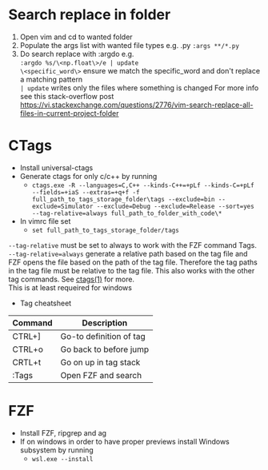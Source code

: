 # Search replace in folder
1) Open vim and cd to wanted folder
2) Populate the args list with wanted file types e.g. .py ```:args **/*.py```
3) Do search replace with :argdo e.g.  
    ```:argdo %s/\<np.float\>/e | update```  
    ```\<specific_word\>```  ensure we match the specific_word and don't replace a matching pattern  
    ``` | update ``` writes only the files where something is changed
For more info see this stack-overflow post https://vi.stackexchange.com/questions/2776/vim-search-replace-all-files-in-current-project-folder

# CTags
- Install universal-ctags
- Generate ctags for only c/c++ by running  
    - ```ctags.exe -R --languages=C,C++ --kinds-C++=+pLf --kinds-C=+pLf --fields=+iaS --extras=+q+f -f full_path_to_tags_storage_folder\tags --exclude=bin --exclude=Simulator --exclude=Debug --exclude=Release --sort=yes --tag-relative=always full_path_to_folder_with_code\* ```
- In vimrc file set   
    - ```set full_path_to_tags_storage_folder/tags ```

```--tag-relative``` must be set to always to work with the FZF command Tags. ```--tag-relative=always``` generate a relative path based on the tag file and FZF opens the file based on the path of the tag file. Therefore the tag paths in the tag file must be relative to the tag file. This also works with the other tag commands. See [ctags(1)](https://docs.ctags.io/en/latest/man/ctags.1.html) for more.  
This is at least requeired for windows
    
- Tag cheatsheet

| **Command** | **Description**         |
|-------------|-------------------------|
| CTRL+]      | Go-to definition of tag |
| CTRL+o      | Go back to before jump  |
| CRTL+t      | Go on up in tag stack   |
| :Tags       | Open FZF and search     |

# FZF 
- Install FZF, ripgrep and ag
- If on windows in order to have proper previews install Windows subsystem by running
    - ```wsl.exe --install```
